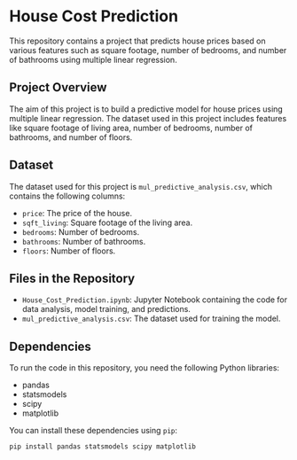 # House Cost Prediction

This repository contains a project that predicts house prices based on various features such as square footage, number of bedrooms, and number of bathrooms using multiple linear regression.

## Project Overview

The aim of this project is to build a predictive model for house prices using multiple linear regression. The dataset used in this project includes features like square footage of living area, number of bedrooms, number of bathrooms, and number of floors.

## Dataset

The dataset used for this project is `mul_predictive_analysis.csv`, which contains the following columns:
- `price`: The price of the house.
- `sqft_living`: Square footage of the living area.
- `bedrooms`: Number of bedrooms.
- `bathrooms`: Number of bathrooms.
- `floors`: Number of floors.

## Files in the Repository

- `House_Cost_Prediction.ipynb`: Jupyter Notebook containing the code for data analysis, model training, and predictions.
- `mul_predictive_analysis.csv`: The dataset used for training the model.

## Dependencies

To run the code in this repository, you need the following Python libraries:
- pandas
- statsmodels
- scipy
- matplotlib

You can install these dependencies using `pip`:
```bash
pip install pandas statsmodels scipy matplotlib
